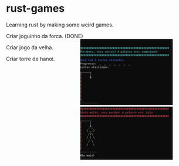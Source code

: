 # rust-games
Learning rust by making some weird games.

Criar joguinho da forca. (DONE)
<img align="right" width="50%" src="./img/hangman.png" style="padding-right:10% !important" >

Criar jogo da velha.

Criar torre de hanoi.
